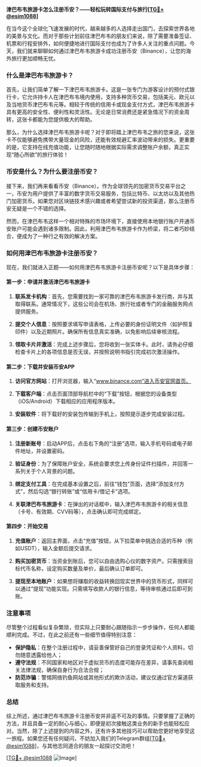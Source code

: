**津巴布韦旅游卡怎么注册币安？——轻松玩转国际支付与旅行[[TG💪+ @esim1088](https://t.me/s/esim1088)]**

在当今这个全球化飞速发展的时代，越来越多的人选择走出国门，去探索世界各地的美景与文化。而对于那些计划前往津巴布韦的朋友们来说，除了需要准备签证、机票和行程安排外，如何便捷地进行国际支付也成为了许多人关注的重点问题。今天，我们就来聊聊如何通过津巴布韦旅游卡成功注册币安（Binance），让您的海外旅行更加顺畅无忧。

### 什么是津巴布韦旅游卡？

首先，让我们简单了解一下津巴布韦旅游卡。这是一张专门为游客设计的预付式银行卡，它允许持卡人在津巴布韦境内使用，支持多种货币交易，包括美元、欧元以及当地货币津巴布韦元等。相较于传统的信用卡或现金支付方式，津巴布韦旅游卡具有更高的安全性、便利性和灵活性。无论是日常消费还是紧急情况下的资金周转，这张卡都能为您提供极大的帮助。

那么，为什么选择津巴布韦旅游卡呢？对于即将踏上津巴布韦之旅的您来说，这张卡不仅能够避免携带大量现金的风险，还能有效规避汇率波动带来的损失。更重要的是，它支持在线充值功能，让您随时随地根据实际需求调整账户余额，真正实现“随心所欲”的旅行体验！

### 币安是什么？为什么要注册币安？

接下来，我们再来看看币安（Binance）。作为全球领先的加密货币交易平台之一，币安为用户提供了丰富的数字货币交易服务，包括比特币、以太坊以及其他热门加密货币。如果您对区块链技术感兴趣或者希望尝试新的投资渠道，那么注册币安无疑是一个不错的选择。

然而，在津巴布韦这样一个相对特殊的市场环境下，直接使用本地银行账户开通币安账户可能会遇到诸多限制。因此，利用津巴布韦旅游卡作为桥梁，将二者巧妙结合，便成为了一种行之有效的解决方案。

### 如何用津巴布韦旅游卡注册币安？

现在，我们就进入正题——如何用津巴布韦旅游卡注册币安呢？以下是具体步骤：

#### 第一步：申请并激活津巴布韦旅游卡

1. **联系发卡机构**：首先，您需要找到一家可靠的津巴布韦旅游卡发行商，并与其取得联系。通常情况下，这些公司会在机场、旅行社或者专门的金融服务网点提供服务。
   
2. **提交个人信息**：按照要求填写申请表格，上传必要的身份证明文件（如护照复印件）以及近期照片。确保所有信息真实准确，以免影响后续审核流程。

3. **领取卡片并激活**：完成上述步骤后，您将收到一张实体卡。此时，请务必仔细检查卡片上的各项信息是否无误，并按照说明书指引完成初次激活操作。

#### 第二步：下载并安装币安APP

1. **访问官方网站**：打开浏览器，输入“www.binance.com”进入币安官网首页。
   
2. **下载客户端**：点击页面顶部导航栏中的“下载”按钮，根据您的设备类型（iOS/Android）下载相应的应用程序版本。

3. **安装软件**：将下载好的安装包传输到手机上，按照提示逐步完成安装过程。

#### 第三步：创建币安账户

1. **注册新账号**：启动APP后，点击右下角的“注册”选项，输入手机号码或电子邮件地址，并设置密码。

2. **验证身份**：为了保障账户安全，系统会要求您上传身份证件扫描件，并回答一系列关于个人背景的问题。

3. **绑定支付工具**：在完成基本设置之后，前往“钱包”页面，选择“添加支付方式”，然后勾选“银行转账”或“信用卡/借记卡”选项。

4. **关联津巴布韦旅游卡**：在弹出的对话框中，输入津巴布韦旅游卡的相关信息（卡号、有效期、CVV码等），点击确认即可完成绑定。

#### 第四步：开始交易

1. **充值账户**：返回主界面，点击“充值”按钮，从下拉菜单中挑选合适的币种（例如USDT），输入金额后提交请求。

2. **购买加密货币**：当资金到账后，您可以自由选购心仪的数字资产。只需搜索目标代币名称，设定购买数量及单价，最后确认订单即可。

3. **提现至本地账户**：如果想将赚取的收益转换回现实世界中的货币形式，同样可以通过“提现”功能实现。只需填写收款人的银行信息，等待审核通过后即可到账。

### 注意事项

尽管整个过程看似复杂繁琐，但实际上只要耐心跟随指示一步步操作，任何人都能顺利完成。不过，在此之前还有一些细节值得特别注意：

- **保护隐私**：在整个注册过程中，请妥善保管好自己的登录凭证和个人资料，切勿随意透露给他人；
- **遵守法规**：不同国家和地区对于虚拟货币的态度可能存在差异，请事先查阅相关法律法规，确保自身行为合法合规；
- **防范诈骗**：警惕网络钓鱼网站或其他形式的欺诈活动，建议仅通过官方渠道获取服务和支持。

### 总结

综上所述，通过津巴布韦旅游卡注册币安并非遥不可及的事情。只要掌握了正确的方法，并且具备一定的耐心与细心，即便是初次接触这类业务的新手也能轻松应对。当然，除了上述提到的内容之外，还有许多其他技巧可以帮助您更好地享受这一旅程。如果您还有任何疑问，不妨加入我们的Telegram群组[[TG💪+ @esim1088](https://t.me/s/esim1088)]，与其他志同道合的朋友一起探讨交流吧！

[[TG💪+ @esim1088](https://t.me/s/esim1088) ![Image](https://i.postimg.cc/4NQfJmqS/Snipaste-2025-05-13-00-14-12.png)]